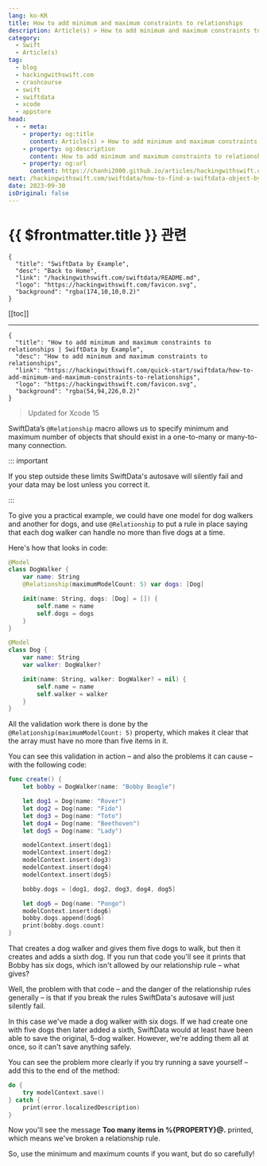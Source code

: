 ```yaml
---
lang: ko-KR
title: How to add minimum and maximum constraints to relationships
description: Article(s) > How to add minimum and maximum constraints to relationships
category:
  - Swift
  - Article(s)
tag: 
  - blog
  - hackingwithswift.com
  - crashcourse
  - swift
  - swiftdata
  - xcode
  - appstore
head:
  - - meta:
    - property: og:title
      content: Article(s) > How to add minimum and maximum constraints to relationships
    - property: og:description
      content: How to add minimum and maximum constraints to relationships
    - property: og:url
      content: https://chanhi2000.github.io/articles/hackingwithswift.com/swiftdata/how-to-add-minimum-and-maximum-constraints-to-relationships.html
next: /hackingwithswift.com/swiftdata/how-to-find-a-swiftdata-object-by-its-identifier.md
date: 2023-09-30
isOriginal: false
---
```


# {{ $frontmatter.title }} 관련

```component VPCard
{
  "title": "SwiftData by Example",
  "desc": "Back to Home",
  "link": "/hackingwithswift.com/swiftdata/README.md",
  "logo": "https://hackingwithswift.com/favicon.svg",
  "background": "rgba(174,10,10,0.2)"
}
```

[[toc]]

---

```component VPCard
{
  "title": "How to add minimum and maximum constraints to relationships | SwiftData by Example",
  "desc": "How to add minimum and maximum constraints to relationships",
  "link": "https://hackingwithswift.com/quick-start/swiftdata/how-to-add-minimum-and-maximum-constraints-to-relationships", 
  "logo": "https://hackingwithswift.com/favicon.svg",
  "background": "rgba(54,94,226,0.2)"
}
```

> Updated for Xcode 15

SwiftData’s `@Relationship` macro allows us to specify minimum and maximum number of objects that should exist in a one-to-many or many-to-many connection. 

::: important

If you step outside these limits SwiftData's autosave will silently fail and your data may be lost unless you correct it.

:::

To give you a practical example, we could have one model for dog walkers and another for dogs, and use `@Relationship` to put a rule in place saying that each dog walker can handle no more than five dogs at a time.

Here's how that looks in code:

```swift
@Model
class DogWalker {
    var name: String
    @Relationship(maximumModelCount: 5) var dogs: [Dog]

    init(name: String, dogs: [Dog] = []) {
        self.name = name
        self.dogs = dogs
    }
}

@Model
class Dog {
    var name: String
    var walker: DogWalker?

    init(name: String, walker: DogWalker? = nil) {
        self.name = name
        self.walker = walker
    }
}
```

All the validation work there is done by the `@Relationship(maximumModelCount: 5)` property, which makes it clear that the array must have no more than five items in it.

You can see this validation in action – and also the problems it can cause – with the following code:

```swift
func create() {
    let bobby = DogWalker(name: "Bobby Beagle")

    let dog1 = Dog(name: "Rover")
    let dog2 = Dog(name: "Fido")
    let dog3 = Dog(name: "Toto")
    let dog4 = Dog(name: "Beethoven")
    let dog5 = Dog(name: "Lady")

    modelContext.insert(dog1)
    modelContext.insert(dog2)
    modelContext.insert(dog3)
    modelContext.insert(dog4)
    modelContext.insert(dog5)

    bobby.dogs = [dog1, dog2, dog3, dog4, dog5]

    let dog6 = Dog(name: "Pongo")
    modelContext.insert(dog6)
    bobby.dogs.append(dog6)
    print(bobby.dogs.count)
}
```

That creates a dog walker and gives them five dogs to walk, but then it creates and adds a sixth dog. If you run that code you'll see it prints that Bobby has six dogs, which isn't allowed by our relationship rule – what gives?

Well, the problem with that code – and the danger of the relationship rules generally – is that if you break the rules SwiftData's autosave will just silently fail.

In this case we've made a dog walker with six dogs. If we had create one with five dogs then later added a sixth, SwiftData would at least have been able to save the original, 5-dog walker. However, we're adding them all at once, so it can't save anything safely.

You can see the problem more clearly if you try running a save yourself – add this to the end of the method:

```swift
do {
    try modelContext.save()
} catch {
    print(error.localizedDescription)
}
```

Now you'll see the message **Too many items in %{PROPERTY}@.** printed, which means we've broken a relationship rule.

So, use the minimum and maximum counts if you want, but do so carefully!

